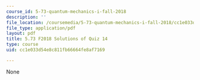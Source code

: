 ```yaml
---
course_id: 5-73-quantum-mechanics-i-fall-2018
description: ''
file_location: /coursemedia/5-73-quantum-mechanics-i-fall-2018/cc1e033d54e8c811fb66664fe8af7169_MIT5_73F18_quiz14_soln.pdf
file_type: application/pdf
layout: pdf
title: 5.73 F2018 Solutions of Quiz 14
type: course
uid: cc1e033d54e8c811fb66664fe8af7169

---
```

None
